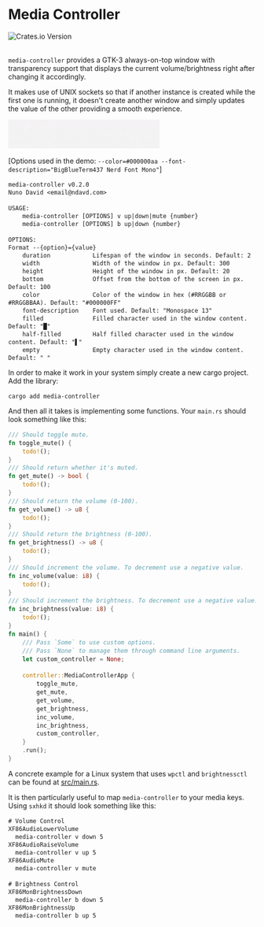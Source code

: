 # Media Controller

<div>
  <img alt="Crates.io Version" src="https://img.shields.io/crates/v/media-controller?style=flat-square">
</div>
<br/>

`media-controller` provides a GTK-3 always-on-top window with transparency
support that displays the current volume/brightness right after changing it
accordingly.

It makes use of UNIX sockets so that if another instance is created while the
first one is running, it doesn't create another window and simply updates the
value of the other providing a smooth experience.

![Demo](https://raw.githubusercontent.com/ndavd/media-controller/main/.github/demo.gif)

[Options used in the demo: `--color=#000000aa --font-description="BigBlueTerm437 Nerd Font Mono"`]

```
media-controller v0.2.0
Nuno David <email@ndavd.com>

USAGE:
    media-controller [OPTIONS] v up|down|mute {number}
    media-controller [OPTIONS] b up|down {number}

OPTIONS:
Format --{option}={value}
    duration            Lifespan of the window in seconds. Default: 2
    width               Width of the window in px. Default: 300
    height              Height of the window in px. Default: 20
    bottom              Offset from the bottom of the screen in px. Default: 100
    color               Color of the window in hex (#RRGGBB or #RRGGBBAA). Default: "#000000FF"
    font-description    Font used. Default: "Monospace 13"
    filled              Filled character used in the window content. Default: "█"
    half-filled         Half filled character used in the window content. Default: "▌"
    empty               Empty character used in the window content. Default: " "
```

In order to make it work in your system simply create a new cargo project. Add
the library:

```
cargo add media-controller
```

And then all it takes is implementing some functions. Your `main.rs` should look
something like this:

```rust
/// Should toggle mute.
fn toggle_mute() {
    todo!();
}
/// Should return whether it's muted.
fn get_mute() -> bool {
    todo!();
}
/// Should return the volume (0-100).
fn get_volume() -> u8 {
    todo!();
}
/// Should return the brightness (0-100).
fn get_brightness() -> u8 {
    todo!();
}
/// Should increment the volume. To decrement use a negative value.
fn inc_volume(value: i8) {
    todo!();
}
/// Should increment the brightness. To decrement use a negative value.
fn inc_brightness(value: i8) {
    todo!();
}
fn main() {
    /// Pass `Some` to use custom options.
    /// Pass `None` to manage them through command line arguments.
    let custom_controller = None;

    controller::MediaControllerApp {
        toggle_mute,
        get_mute,
        get_volume,
        get_brightness,
        inc_volume,
        inc_brightness,
        custom_controller,
    }
    .run();
}
```

A concrete example for a Linux system that uses `wpctl` and `brightnessctl` can
be found at
[src/main.rs](https://github.com/ndavd/media-controller/blob/main/src/main.rs).

It is then particularly useful to map `media-controller` to your media keys.
Using `sxhkd` it should look something like this:

```
# Volume Control
XF86AudioLowerVolume
  media-controller v down 5
XF86AudioRaiseVolume
  media-controller v up 5
XF86AudioMute
  media-controller v mute

# Brightness Control
XF86MonBrightnessDown
  media-controller b down 5
XF86MonBrightnessUp
  media-controller b up 5
```
